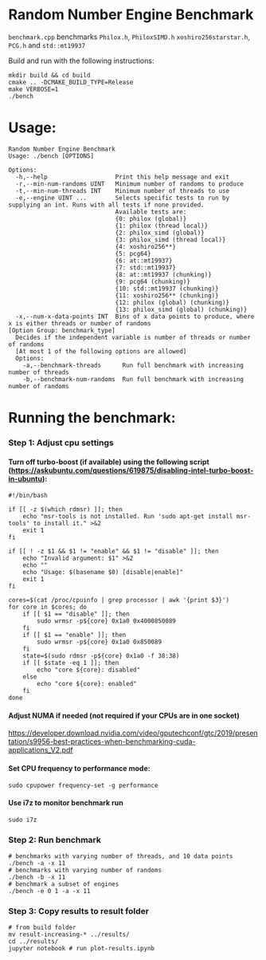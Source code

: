 # Random Number Engine Benchmark

`benchmark.cpp` benchmarks `Philox.h`, `PhiloxSIMD.h` `xoshiro256starstar.h`, `PCG.h` and `std::mt19937`

Build and run with the following instructions:
```
mkdir build && cd build
cmake .. -DCMAKE_BUILD_TYPE=Release
make VERBOSE=1
./bench
```

# Usage:
```
Random Number Engine Benchmark
Usage: ./bench [OPTIONS]

Options:
  -h,--help                   Print this help message and exit
  -r,--min-num-randoms UINT   Minimum number of randoms to produce
  -t,--min-num-threads INT    Minimum number of threads to use
  -e,--engine UINT ...        Selects specific tests to run by supplying an int. Runs with all tests if none provided.
                              Available tests are:
                              {0: philox (global)}
                              {1: philox (thread local)}
                              {2: philox_simd (global)}
                              {3: philox_simd (thread local)}
                              {4: xoshiro256**}
                              {5: pcg64}
                              {6: at::mt19937}
                              {7: std::mt19937}
                              {8: at::mt19937 (chunking)}
                              {9: pcg64 (chunking)}
                              {10: std::mt19937 (chunking)}
                              {11: xoshiro256** (chunking)}
                              {12: philox (global) (chunking)}
                              {13: philox_simd (global) (chunking)}
  -x,--num-x-data-points INT  Bins of x data points to produce, where x is either threads or number of randoms
[Option Group: benchmark_type]
  Decides if the independent variable is number of threads or number of randoms 
  [At most 1 of the following options are allowed]
  Options:
    -a,--benchmark-threads      Run full benchmark with increasing number of threads
    -b,--benchmark-num-randoms  Run full benchmark with increasing number of randoms
```

# Running the benchmark:
### Step 1: Adjust cpu settings
#### Turn off turbo-boost (if available) using the following script (https://askubuntu.com/questions/619875/disabling-intel-turbo-boost-in-ubuntu):
```
#!/bin/bash

if [[ -z $(which rdmsr) ]]; then
    echo "msr-tools is not installed. Run 'sudo apt-get install msr-tools' to install it." >&2
    exit 1
fi

if [[ ! -z $1 && $1 != "enable" && $1 != "disable" ]]; then
    echo "Invalid argument: $1" >&2
    echo ""
    echo "Usage: $(basename $0) [disable|enable]"
    exit 1
fi

cores=$(cat /proc/cpuinfo | grep processor | awk '{print $3}')
for core in $cores; do
    if [[ $1 == "disable" ]]; then
        sudo wrmsr -p${core} 0x1a0 0x4000850089
    fi
    if [[ $1 == "enable" ]]; then
        sudo wrmsr -p${core} 0x1a0 0x850089
    fi
    state=$(sudo rdmsr -p${core} 0x1a0 -f 38:38)
    if [[ $state -eq 1 ]]; then
        echo "core ${core}: disabled"
    else
        echo "core ${core}: enabled"
    fi
done
```
#### Adjust NUMA if needed (not required if your CPUs are in one socket)
https://developer.download.nvidia.com/video/gputechconf/gtc/2019/presentation/s9956-best-practices-when-benchmarking-cuda-applications_V2.pdf
#### Set CPU frequency to performance mode:
```
sudo cpupower frequency-set -g performance
```
#### Use i7z to monitor benchmark run
```
sudo i7z
```
### Step 2: Run benchmark
```
# benchmarks with varying number of threads, and 10 data points 
./bench -a -x 11
# benchmarks with varying number of randoms
./bench -b -x 11
# benchmark a subset of engines
./bench -e 0 1 -a -x 11
```
### Step 3: Copy results to result folder
```
# from build folder
mv result-increasing-* ../results/
cd ../results/
jupyter notebook # run plot-results.ipynb
```